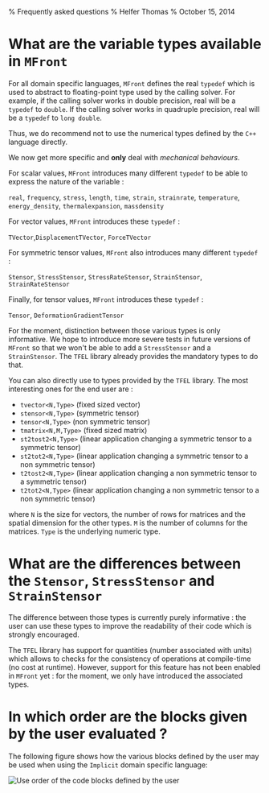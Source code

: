 % Frequently asked questions
% Helfer Thomas
% October 15, 2014

# What are the variable types available in `MFront`

For all domain specific languages, `MFront` defines the real
`typedef` which is used to abstract to floating-point type used
by the calling solver. For example, if the calling solver works
in double precision, real will be a `typedef` to `double`. If the
calling solver works in quadruple precision, real will be a
`typedef` to `long double`.

Thus, we do recommend not to use the numerical types defined by the
`C++` language directly.

We now get more specific and **only** deal with *mechanical
behaviours*.

For scalar values, `MFront` introduces many different `typedef`
to be able to express the nature of the variable :

`real`, `frequency`, `stress`, `length`, `time`, `strain`,
`strainrate`, `temperature`, `energy_density`,
`thermalexpansion`, `massdensity`

For vector values, `MFront` introduces these `typedef` :

`TVector`,`DisplacementTVector`, `ForceTVector`

For symmetric tensor values, `MFront` also introduces many different
`typedef` :

`Stensor`, `StressStensor`, `StressRateStensor`, `StrainStensor`,
`StrainRateStensor`

Finally, for tensor values, `MFront` introduces these `typedef` :

`Tensor`, `DeformationGradientTensor`

For the moment, distinction between those various types is only
informative. We hope to introduce more severe tests in future versions
of `MFront` so that we won't be able to add a `StressStensor` and a
`StrainStensor`. The `TFEL` library already provides the mandatory
types to do that.

You can also directly use to types provided by the `TFEL`
library. The most interesting ones for the end user are :

- `tvector<N,Type>` (fixed sized vector)
- `stensor<N,Type>` (symmetric tensor)
- `tensor<N,Type>`  (non symmetric tensor)
- `tmatrix<N,M,Type>` (fixed sized matrix)
- `st2tost2<N,Type>` (linear application changing a symmetric
  tensor to a symmetric tensor)
- `st2tot2<N,Type>` (linear application changing a symmetric
  tensor to a non symmetric tensor)
- `t2tost2<N,Type>` (linear application changing a non
  symmetric tensor to a symmetric tensor)
- `t2tot2<N,Type>` (linear application changing a non
  symmetric tensor to a non symmetric tensor)

where `N` is the size for vectors, the number of rows for matrices and
the spatial dimension for the other types. `M` is the number of
columns for the matrices. `Type` is the underlying numeric type.

# What are the differences between the `Stensor`, `StressStensor` and `StrainStensor`

The difference between those types is currently purely informative :
the user can use these types to improve the readability of their code
which is strongly encouraged.

The `TFEL` library has support for quantities (number associated with
units) which allows to checks for the consistency of operations at
compile-time (no cost at runtime). However, support for this feature
has not been enabled in `MFront` yet : for the moment, we only have
introduced the associated types.

# In which order are the blocks given by the user evaluated ?

The following figure shows how the various blocks defined by the user
may be used when using the `Implicit` domain specific language:

![Use order of the code blocks defined by the user](img/ImplicitDSL.svg
 "Use order of the code blocks defined by the user")

<!-- Local IspellDict: english -->

